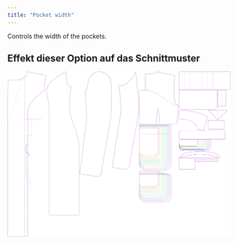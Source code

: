 ```yaml
---
title: "Pocket width"
---
```


Controls the width of the pockets.

## Effekt dieser Option auf das Schnittmuster

![This image shows the effect of this option by superimposing several variants that have a different value for this option](carlita_pocketwidth_sample.svg "Effect of this option on the pattern")
